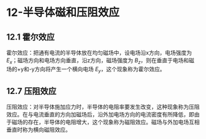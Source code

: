 # 12-半导体磁和压阻效应

## 12.1 霍尔效应

霍尔效应：把通有电流的半导体放在均匀磁场中，设电场沿x方向，电场强度为 $E_x$；磁场方向和电场方向垂直，沿z方向，磁场强度为 $B_z$，则在垂直于电场和磁场的+y和-y方向将产生一个横向电场 $E_y$，这个现象称为霍尔效应。

## 12.7 压阻效应

压阻效应：对半导体施加应力时，半导体的电阻率要发生改变，这种现象称为压阻效应。在与电流垂直的方向加磁场后，沿外加电场方向的电流密度有所降低，即由于磁场的存在，半导体的电阻增大，这个现象称为磁阻效应。磁场与外加电场互相垂直时称为横向磁阻效应。
